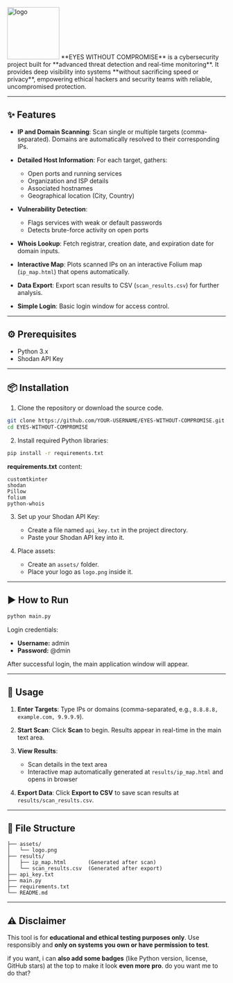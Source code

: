 <img width="120" height="120" alt="logo" src="https://github.com/user-attachments/assets/00b92550-69ba-4cfa-a3df-afe20eb3aa24" /> 
 **EYES WITHOUT COMPROMISE** is a cybersecurity project built for **advanced threat detection and real-time monitoring**. It provides deep visibility into systems **without sacrificing speed or privacy**, empowering ethical hackers and security teams with reliable, uncompromised protection.

---

## ✨ Features

* **IP and Domain Scanning**: Scan single or multiple targets (comma-separated). Domains are automatically resolved to their corresponding IPs.
* **Detailed Host Information**: For each target, gathers:

  * Open ports and running services
  * Organization and ISP details
  * Associated hostnames
  * Geographical location (City, Country)
* **Vulnerability Detection**:

  * Flags services with weak or default passwords
  * Detects brute-force activity on open ports
* **Whois Lookup**: Fetch registrar, creation date, and expiration date for domain inputs.
* **Interactive Map**: Plots scanned IPs on an interactive Folium map (`ip_map.html`) that opens automatically.
* **Data Export**: Export scan results to CSV (`scan_results.csv`) for further analysis.
* **Simple Login**: Basic login window for access control.

---

## ⚙️ Prerequisites

* Python 3.x
* Shodan API Key

---

## 📦 Installation

1. Clone the repository or download the source code.

```bash
git clone https://github.com/YOUR-USERNAME/EYES-WITHOUT-COMPROMISE.git
cd EYES-WITHOUT-COMPROMISE
```

2. Install required Python libraries:

```bash
pip install -r requirements.txt
```

**requirements.txt** content:

```
customtkinter
shodan
Pillow
folium
python-whois
```

3. Set up your Shodan API Key:

   * Create a file named `api_key.txt` in the project directory.
   * Paste your Shodan API key into it.

4. Place assets:

   * Create an `assets/` folder.
   * Place your logo as `logo.png` inside it.

---

## ▶️ How to Run

```bash
python main.py
```

Login credentials:

* **Username:** admin
* **Password:** @dmin

After successful login, the main application window will appear.

---

## 🚀 Usage

1. **Enter Targets**: Type IPs or domains (comma-separated, e.g., `8.8.8.8, example.com, 9.9.9.9`).
2. **Start Scan**: Click **Scan** to begin. Results appear in real-time in the main text area.
3. **View Results**:

   * Scan details in the text area
   * Interactive map automatically generated at `results/ip_map.html` and opens in browser
4. **Export Data**: Click **Export to CSV** to save scan results at `results/scan_results.csv`.

---

## 📂 File Structure

```
├── assets/
│   └── logo.png
├── results/
│   ├── ip_map.html       (Generated after scan)
│   └── scan_results.csv  (Generated after export)
├── api_key.txt
├── main.py
├── requirements.txt
└── README.md
```

---

## ⚠️ Disclaimer

This tool is for **educational and ethical testing purposes only**. Use responsibly and **only on systems you own or have permission to test**.


if you want, i can **also add some badges** (like Python version, license, GitHub stars) at the top to make it look **even more pro**. do you want me to do that?
